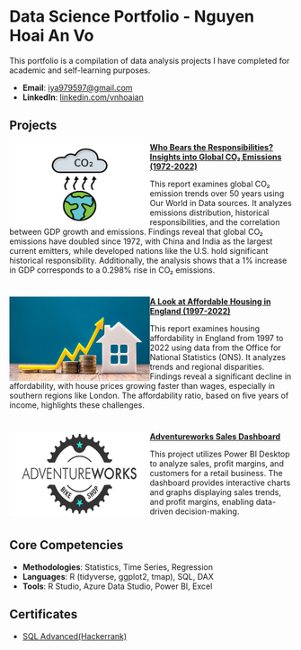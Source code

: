 # Data Science Portfolio - Nguyen Hoai An Vo
This portfolio is a compilation of data analysis projects I have completed for academic and self-learning purposes.

- **Email**: [iya979597@gmail.com](iya979597@gmail.com)
- **LinkedIn**: [linkedin.com/vnhoaian](https://www.linkedin.com/in/vnhoaian/)

## Projects

<img align="left" width="250" height="150" src="assets/img/CO2 emissions.jpg"> **[Who Bears the Responsibilities? Insights into Global CO₂ Emissions (1972-2022)](https://github.com/anvo-2001/an.github.io/blob/main/Global-CO2-Emissions)**

This report examines global CO₂ emission trends over 50 years using Our World in Data sources. It analyzes emissions distribution, historical responsibilities, and the correlation between GDP growth and emissions. Findings reveal that global CO₂ emissions have doubled since 1972, with China and India as the largest current emitters, while developed nations like the U.S. hold significant historical responsibility. Additionally, the analysis shows that a 1% increase in GDP corresponds to a 0.298% rise in CO₂ emissions.

#

<img align="left" width="250" height="150" src="assets/img/Housing affordability.jpg"> **[A Look at Affordable Housing in England (1997-2022)](https://github.com/anvo-2001/an.github.io/blob/main/Housing-Affordability-Analysis)**

This report examines housing affordability in England from 1997 to 2022 using data from the Office for National Statistics (ONS). It analyzes trends and regional disparities. Findings reveal a significant decline in affordability, with house prices growing faster than wages, especially in southern regions like London. The affordability ratio, based on five years of income, highlights these challenges.

#

<img align="left" width="250" height="150" src="assets/img/AdventureWorks_Logo.png"> **[Adventureworks Sales Dashboard](https://github.com/anvo-2001/an.github.io/tree/main/Adventureworks)**

This project utilizes Power BI Desktop to analyze sales, profit margins, and customers for a retail business. The dashboard provides interactive charts and graphs displaying sales trends, and profit margins, enabling data-driven decision-making.

#

## Core Competencies

- **Methodologies**: Statistics, Time Series, Regression
- **Languages**: R (tidyverse, ggplot2, tmap), SQL, DAX <!-- Python (Pandas, Numpy, Scikit-Learn, Scipy, Keras, Matplotlib), -->  
- **Tools**: R Studio, Azure Data Studio, Power BI, Excel
  
## Certificates
- [SQL Advanced(Hackerrank)](https://www.hackerrank.com/certificates/4b6347a58d65)

